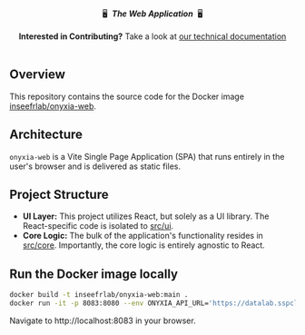 <p align="center">
    🖥&nbsp;&nbsp;<strong><em>The Web Application</em></strong>&nbsp;&nbsp;🖥️
    <br>
    <br>
    <strong>Interested in Contributing?</strong> Take a look at <a href="https://docs.onyxia.sh/contributors-doc/onyxia">our technical documentation</a>
    <br>
    <br>
</p>

## Overview

This repository contains the source code for the Docker image [inseefrlab/onyxia-web](https://hub.docker.com/r/inseefrlab/onyxia-web).

## Architecture

`onyxia-web` is a Vite Single Page Application (SPA) that runs entirely in the user's browser and is delivered as static files.

## Project Structure

- **UI Layer:** This project utilizes React, but solely as a UI library. The React-specific code is isolated to [src/ui](./src/ui).
- **Core Logic:** The bulk of the application's functionality resides in [src/core](./src/core). Importantly, the core logic is entirely agnostic to React.

## Run the Docker image locally

```bash
docker build -t inseefrlab/onyxia-web:main .
docker run -it -p 8083:8080 --env ONYXIA_API_URL='https://datalab.sspcloud.fr/api' inseefrlab/onyxia-web:main
```

Navigate to http://localhost:8083 in your browser.

